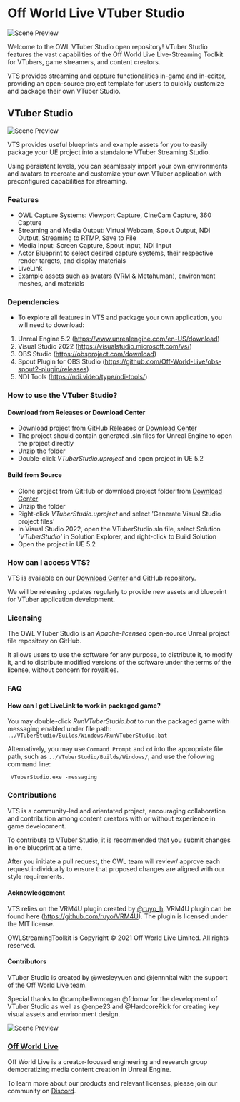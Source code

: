 # Off World Live VTuber Studio

![Scene Preview](./ReadMe/VTS.gif)

Welcome to the OWL VTuber Studio open repository! 
VTuber Studio features the vast capabilities of the Off World Live Live-Streaming Toolkit for VTubers, game streamers, and content creators. 

VTS provides streaming and capture functionalities in-game and in-editor, providing an open-source project template for users to quickly customize and package their own VTuber Studio. 


## VTuber Studio 
![Scene Preview](./ReadMe/Scene.png)

  VTS provides useful blueprints and example assets for you to easily package your UE project into a standalone VTuber Streaming Studio. 
  
  Using persistent levels, you can seamlessly import your own environments and avatars to recreate and customize your own VTuber application with preconfigured capabilities for streaming. 

### Features
 - OWL Capture Systems: Viewport Capture, CineCam Capture, 360 Capture 
 - Streaming and Media Output: Virtual Webcam, Spout Output, NDI Output, Streaming to RTMP, Save to File
 - Media Input: Screen Capture, Spout Input, NDI Input
 - Actor Blueprint to select desired capture systems, their respective render targets, and display materials
 - LiveLink 
 - Example assets such as avatars (VRM & Metahuman), environment meshes, and materials

### Dependencies
- To explore all features in VTS and package your own application, you will need to download:
 1. Unreal Engine 5.2 (https://www.unrealengine.com/en-US/download)
 2. Visual Studio 2022 (https://visualstudio.microsoft.com/vs/)
 3. OBS Studio (https://obsproject.com/download)
 4. Spout Plugin for OBS Studio (https://github.com/Off-World-Live/obs-spout2-plugin/releases)
 5. NDI Tools (https://ndi.video/type/ndi-tools/)

### How to use the VTuber Studio?
#### Download from Releases or Download Center
- Download project from GitHub Releases or [Download Center](https://offworld.live/resources/download-center)
- The project should contain generated .sln files for Unreal Engine to open the project directly
- Unzip the folder
- Double-click *VTuberStudio.uproject* and open project in UE 5.2

#### Build from Source
- Clone project from GitHub or download project folder from [Download Center](https://offworld.live/resources/download-center)
- Unzip the folder
- Right-click *VTuberStudio.uproject* and select 'Generate Visual Studio project files'
- In Visual Studio 2022, open the VTuberStudio.sln file, select Solution *'VTuberStudio'* in Solution Explorer, and right-click to Build Solution
- Open the project in UE 5.2

### How can I access VTS? 
 VTS is available on our [Download Center](https://offworld.live/resources/download-center) and GitHub repository.
 
We will be releasing updates regularly to provide new assets and blueprint for VTuber application development.


 ### Licensing
The OWL VTuber Studio is an *Apache-licensed* open-source Unreal project file repository on GitHub.

It allows users to use the software for any purpose, to distribute it, to modify it, and to distribute modified versions of the software under the terms of the license, without concern for royalties.

### FAQ
#### How can I get LiveLink to work in packaged game?
You may double-click *RunVTuberStudio.bat* to run the packaged game with messaging enabled under file path:  `../VTuberStudio/Builds/Windows/RunVTuberStudio.bat` 

Alternatively, you may use `Command Prompt` and `cd` into the appropriate file path, such as `../VTuberStudio/Builds/Windows/`, and use the following command line:

```
 VTuberStudio.exe -messaging
```

### Contributions
VTS is a community-led and orientated project, encouraging collaboration and contribution among content creators with or without experience in game development.

To contribute to VTuber Studio, it is recommended that you submit changes in one blueprint at a time. 

After you initiate a pull request, the OWL team will review/ approve each request individually to ensure that proposed changes are aligned with our style requirements.


#### Acknowledgement
VTS relies on the VRM4U plugin created by [@ruyo_h](https://twitter.com/ruyo_h). VRM4U plugin can be found here (https://github.com/ruyo/VRM4U). The plugin is licensed under the MIT license.

OWLStreamingToolkit is Copyright © 2021 Off World Live Limited. All rights reserved.

#### Contributors
VTuber Studio is created by @wesleyyuen and @jennnital with the support of the Off World Live team.

Special thanks to @campbellwmorgan @fdomw for the development of VTuber Studio as well as @enpe23 and @HardcoreRick for creating key visual assets and environment design.


![Scene Preview](./ReadMe/OWLLogo.png)
### [Off World Live](https://offworld.live/)

Off World Live is a creator-focused engineering and research group democratizing media content creation in Unreal Engine. 

To learn more about our products and relevant licenses, please join our community on [Discord](https://discord.gg/EqR7FYjqPs). 




